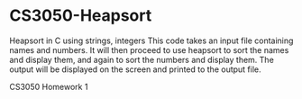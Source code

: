 # CS3050-Heapsort
Heapsort in C using strings, integers
This code takes an input file containing names and numbers. 
It will then proceed to use heapsort to sort the names and display them, and again to sort the numbers and display them. 
The output will be displayed on the screen and printed to the output file.

CS3050 Homework 1
